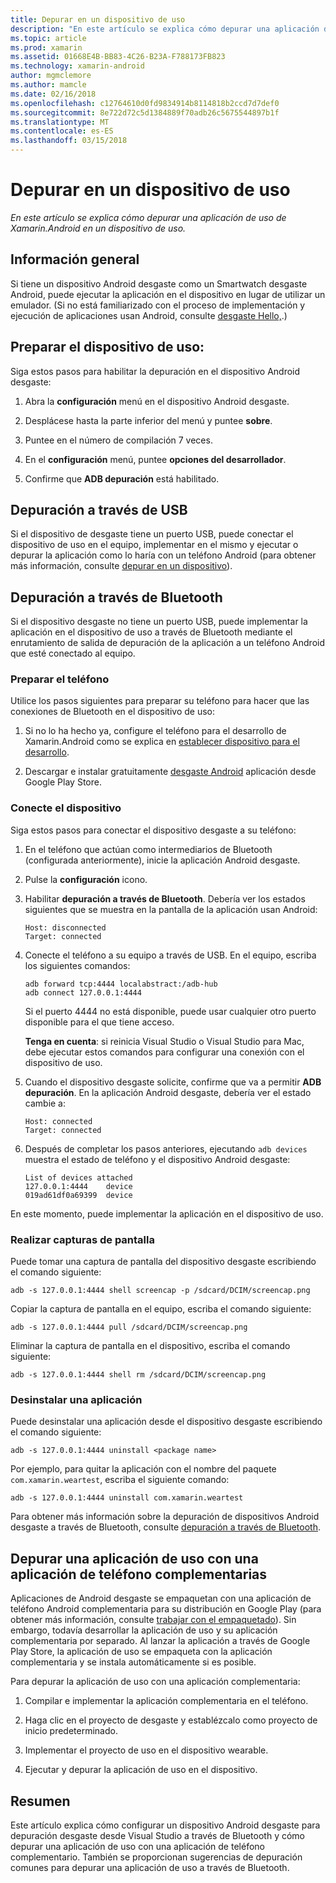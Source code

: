 ```yaml
---
title: Depurar en un dispositivo de uso
description: "En este artículo se explica cómo depurar una aplicación de uso de Xamarin.Android en un dispositivo de uso."
ms.topic: article
ms.prod: xamarin
ms.assetid: 01668E4B-BB83-4C26-B23A-F788173FB823
ms.technology: xamarin-android
author: mgmclemore
ms.author: mamcle
ms.date: 02/16/2018
ms.openlocfilehash: c12764610d0fd9834914b8114818b2ccd7d7def0
ms.sourcegitcommit: 8e722d72c5d1384889f70adb26c5675544897b1f
ms.translationtype: MT
ms.contentlocale: es-ES
ms.lasthandoff: 03/15/2018
---
```

# <a name="debug-on-a-wear-device"></a>Depurar en un dispositivo de uso

_En este artículo se explica cómo depurar una aplicación de uso de Xamarin.Android en un dispositivo de uso._


## <a name="overview"></a>Información general

Si tiene un dispositivo Android desgaste como un Smartwatch desgaste Android, puede ejecutar la aplicación en el dispositivo en lugar de utilizar un emulador. (Si no está familiarizado con el proceso de implementación y ejecución de aplicaciones usan Android, consulte [desgaste Hello,](~/android/wear/get-started/hello-wear.md).)

## <a name="prepare-the-wear-device"></a>Preparar el dispositivo de uso:

Siga estos pasos para habilitar la depuración en el dispositivo Android desgaste:

1.  Abra la **configuración** menú en el dispositivo Android desgaste.

2.  Desplácese hasta la parte inferior del menú y puntee **sobre**.

3.  Puntee en el número de compilación 7 veces.

4.  En el **configuración** menú, puntee **opciones del desarrollador**.

5.  Confirme que **ADB depuración** está habilitado.


## <a name="debugging-over-usb"></a>Depuración a través de USB

Si el dispositivo de desgaste tiene un puerto USB, puede conectar el dispositivo de uso en el equipo, implementar en el mismo y ejecutar o depurar la aplicación como lo haría con un teléfono Android (para obtener más información, consulte [depurar en un dispositivo](~/android/deploy-test/debugging/debug-on-device.md)).


## <a name="debugging-over-bluetooth"></a>Depuración a través de Bluetooth

Si el dispositivo desgaste no tiene un puerto USB, puede implementar la aplicación en el dispositivo de uso a través de Bluetooth mediante el enrutamiento de salida de depuración de la aplicación a un teléfono Android que esté conectado al equipo. 

### <a name="prepare-your-phone"></a>Preparar el teléfono

Utilice los pasos siguientes para preparar su teléfono para hacer que las conexiones de Bluetooth en el dispositivo de uso: 

1.  Si no lo ha hecho ya, configure el teléfono para el desarrollo de Xamarin.Android como se explica en [establecer dispositivo para el desarrollo](~/android/get-started/installation/set-up-device-for-development.md).

2.  Descargar e instalar gratuitamente [desgaste Android](https://play.google.com/store/apps/details?id=com.google.android.wearable.app) aplicación desde Google Play Store.

### <a name="connect-the-device"></a>Conecte el dispositivo

Siga estos pasos para conectar el dispositivo desgaste a su teléfono:

1.  En el teléfono que actúan como intermediarios de Bluetooth (configurada anteriormente), inicie la aplicación Android desgaste. 

2.  Pulse la **configuración** icono.

3.  Habilitar **depuración a través de Bluetooth**. Debería ver los estados siguientes que se muestra en la pantalla de la aplicación usan Android:

        Host: disconnected
        Target: connected

4.  Conecte el teléfono a su equipo a través de USB. En el equipo, escriba los siguientes comandos:

    ```shell
    adb forward tcp:4444 localabstract:/adb-hub
    adb connect 127.0.0.1:4444
    ```

    Si el puerto 4444 no está disponible, puede usar cualquier otro puerto disponible para el que tiene acceso. 

    **Tenga en cuenta**: si reinicia Visual Studio o Visual Studio para Mac, debe ejecutar estos comandos para configurar una conexión con el dispositivo de uso.

5.  Cuando el dispositivo desgaste solicite, confirme que va a permitir **ADB depuración**. En la aplicación Android desgaste, debería ver el estado cambie a:

        Host: connected
        Target: connected

6.  Después de completar los pasos anteriores, ejecutando `adb devices` muestra el estado de teléfono y el dispositivo Android desgaste:

        List of devices attached
        127.0.0.1:4444    device
        019ad61df0a69399  device

En este momento, puede implementar la aplicación en el dispositivo de uso.

<a name="screenshots" />

### <a name="taking-screenshots"></a>Realizar capturas de pantalla

Puede tomar una captura de pantalla del dispositivo desgaste escribiendo el comando siguiente: 

```shell
adb -s 127.0.0.1:4444 shell screencap -p /sdcard/DCIM/screencap.png
```

Copiar la captura de pantalla en el equipo, escriba el comando siguiente:

```shell
adb -s 127.0.0.1:4444 pull /sdcard/DCIM/screencap.png
```

Eliminar la captura de pantalla en el dispositivo, escriba el comando siguiente:

```shell
adb -s 127.0.0.1:4444 shell rm /sdcard/DCIM/screencap.png
```


### <a name="uninstalling-an-app"></a>Desinstalar una aplicación

Puede desinstalar una aplicación desde el dispositivo desgaste escribiendo el comando siguiente:

```shell
adb -s 127.0.0.1:4444 uninstall <package name>
```

Por ejemplo, para quitar la aplicación con el nombre del paquete `com.xamarin.weartest`, escriba el siguiente comando:

```shell
adb -s 127.0.0.1:4444 uninstall com.xamarin.weartest
```

Para obtener más información sobre la depuración de dispositivos Android desgaste a través de Bluetooth, consulte [depuración a través de Bluetooth](https://developer.android.com/training/wearables/apps/bt-debugging.html).


## <a name="debugging-a-wear-app-with-a-companion-phone-app"></a>Depurar una aplicación de uso con una aplicación de teléfono complementarias

Aplicaciones de Android desgaste se empaquetan con una aplicación de teléfono Android complementaria para su distribución en Google Play (para obtener más información, consulte [trabajar con el empaquetado](~/android/wear/deploy-test/packaging.md)). Sin embargo, todavía desarrollar la aplicación de uso y su aplicación complementaria por separado. Al lanzar la aplicación a través de Google Play Store, la aplicación de uso se empaqueta con la aplicación complementaria y se instala automáticamente si es posible.

Para depurar la aplicación de uso con una aplicación complementaria: 

1.  Compilar e implementar la aplicación complementaria en el teléfono.

2.  Haga clic en el proyecto de desgaste y establézcalo como proyecto de inicio predeterminado.

3.  Implementar el proyecto de uso en el dispositivo wearable.

4.  Ejecutar y depurar la aplicación de uso en el dispositivo.

 
## <a name="summary"></a>Resumen

Este artículo explica cómo configurar un dispositivo Android desgaste para depuración desgaste desde Visual Studio a través de Bluetooth y cómo depurar una aplicación de uso con una aplicación de teléfono complementario. También se proporcionan sugerencias de depuración comunes para depurar una aplicación de uso a través de Bluetooth.

